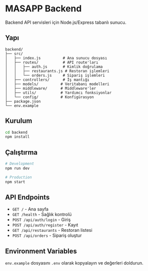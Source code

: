 # MASAPP Backend

Backend API servisleri için Node.js/Express tabanlı sunucu.

## Yapı

```
backend/
├── src/
│   ├── index.js          # Ana sunucu dosyası
│   ├── routes/           # API route'ları
│   │   ├── auth.js       # Kimlik doğrulama
│   │   ├── restaurants.js # Restoran işlemleri
│   │   └── orders.js     # Sipariş işlemleri
│   ├── controllers/      # İş mantığı
│   ├── models/          # Veritabanı modelleri
│   ├── middleware/      # Middleware'ler
│   ├── utils/           # Yardımcı fonksiyonlar
│   └── config/          # Konfigürasyon
├── package.json
└── env.example
```

## Kurulum

```bash
cd backend
npm install
```

## Çalıştırma

```bash
# Development
npm run dev

# Production
npm start
```

## API Endpoints

- `GET /` - Ana sayfa
- `GET /health` - Sağlık kontrolü
- `POST /api/auth/login` - Giriş
- `POST /api/auth/register` - Kayıt
- `GET /api/restaurants` - Restoran listesi
- `POST /api/orders` - Sipariş oluştur

## Environment Variables

`env.example` dosyasını `.env` olarak kopyalayın ve değerleri doldurun.
